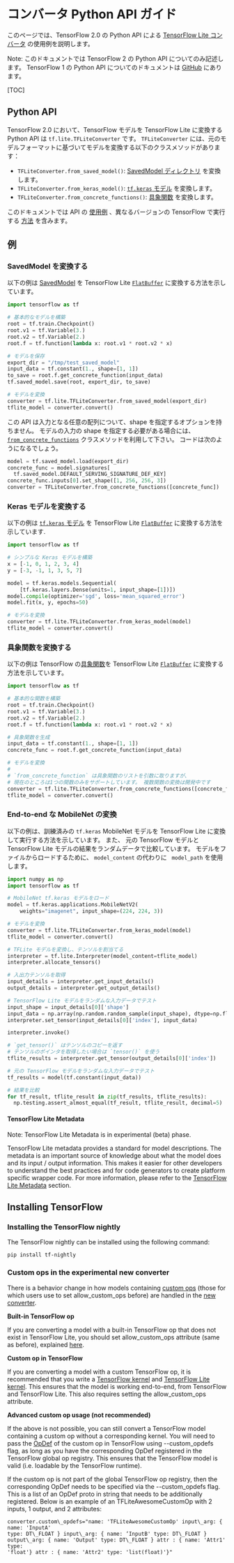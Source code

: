 # コンバータ Python API ガイド

このページでは、TensorFlow 2.0 の Python API による [TensorFlow Lite コンバータ](index.md) の使用例を説明します。

Note: このドキュメントでは TensorFlow 2 の Python API についてのみ記述します。
TensorFlow 1 の Python API についてのドキュメントは [GitHub](https://github.com/tensorflow/tensorflow/blob/master/tensorflow/lite/g3doc/r1/convert/python_api.md) にあります。

[TOC]

## Python API

TensorFlow 2.0 において、TensorFlow モデルを TensorFlow Lite に変換する Python API は `tf.lite.TFLiteConverter` です。
 `TFLiteConverter` には、元のモデルフォーマットに基づいてモデルを変換する以下のクラスメソッドがあります：

*   `TFLiteConverter.from_saved_model()`:
    [SavedModel ディレクトリ](https://www.tensorflow.org/guide/saved_model) を変換します。
*   `TFLiteConverter.from_keras_model()`:
    [`tf.keras` モデル](https://www.tensorflow.org/guide/keras/overview) を変換します。
*   `TFLiteConverter.from_concrete_functions()`:
    [具象関数](https://tensorflow.org/guide/concrete_function) を変換します。


このドキュメントでは API の [使用例](＃examples) 、異なるバージョンの TensorFlow で実行する [方法](#versioning) を含みます。

## 例 <a name="examples"></a>

### SavedModel を変換する <a name="saved_model"></a>

以下の例は [SavedModel](https://www.tensorflow.org/guide/saved_model) を TensorFlow Lite [`FlatBuffer`](https://google.github.io/flatbuffers/) に変換する方法を示しています。

```python
import tensorflow as tf

# 基本的なモデルを構築
root = tf.train.Checkpoint()
root.v1 = tf.Variable(3.)
root.v2 = tf.Variable(2.)
root.f = tf.function(lambda x: root.v1 * root.v2 * x)

# モデルを保存
export_dir = "/tmp/test_saved_model"
input_data = tf.constant(1., shape=[1, 1])
to_save = root.f.get_concrete_function(input_data)
tf.saved_model.save(root, export_dir, to_save)

# モデルを変換
converter = tf.lite.TFLiteConverter.from_saved_model(export_dir)
tflite_model = converter.convert()
```

この API は入力となる任意の配列について、shape を指定するオプションを持ちません。
モデルの入力の shape を指定する必要がある場合には、[`from_concrete_functions`](#concrete_function) クラスメソッドを利用して下さい。
コードは次のようになるでしょう。

```python
model = tf.saved_model.load(export_dir)
concrete_func = model.signatures[
  tf.saved_model.DEFAULT_SERVING_SIGNATURE_DEF_KEY]
concrete_func.inputs[0].set_shape([1, 256, 256, 3])
converter = TFLiteConverter.from_concrete_functions([concrete_func])
```

### Keras モデルを変換する <a name="keras"></a>

以下の例は [`tf.keras` モデル](https://www.tensorflow.org/guide/keras/overview) を TensorFlow Lite [`FlatBuffer`](https://google.github.io/flatbuffers/) に変換する方法を示しています.


```python
import tensorflow as tf

# シンプルな Keras モデルを構築
x = [-1, 0, 1, 2, 3, 4]
y = [-3, -1, 1, 3, 5, 7]

model = tf.keras.models.Sequential(
    [tf.keras.layers.Dense(units=1, input_shape=[1])])
model.compile(optimizer='sgd', loss='mean_squared_error')
model.fit(x, y, epochs=50)

# モデルを変換
converter = tf.lite.TFLiteConverter.from_keras_model(model)
tflite_model = converter.convert()
```

### 具象関数を変換する <a name="concrete_function"></a>

以下の例は TensorFlow の[具象関数](https://tensorflow.org/guide/concrete_function)を
TensorFlow Lite [`FlatBuffer`](https://google.github.io/flatbuffers/)
に変換する方法を示しています。

```python
import tensorflow as tf

# 基本的な関数を構築
root = tf.train.Checkpoint()
root.v1 = tf.Variable(3.)
root.v2 = tf.Variable(2.)
root.f = tf.function(lambda x: root.v1 * root.v2 * x)

# 具象関数を生成
input_data = tf.constant(1., shape=[1, 1])
concrete_func = root.f.get_concrete_function(input_data)

# モデルを変換
#
# `from_concrete_function` は具象関数のリストを引数に取りますが、
# 現在のところは1つの関数のみをサポートしています。 複数関数の変換は開発中です
converter = tf.lite.TFLiteConverter.from_concrete_functions([concrete_func])
tflite_model = converter.convert()
```

### End-to-end な MobileNet の変換 <a name="mobilenet"></a>

以下の例は、訓練済みの `tf.keras` MobileNet モデルを TensorFlow Lite に変換して実行する方法を示しています。
また、 元の TensorFlow モデルと TensorFlow Lite モデルの結果をランダムデータで比較しています。
モデルをファイルからロードするために、 `model_content` の代わりに ` model_path` を使用します。


```python
import numpy as np
import tensorflow as tf

# MobileNet tf.keras モデルをロード
model = tf.keras.applications.MobileNetV2(
    weights="imagenet", input_shape=(224, 224, 3))

# モデルを変換
converter = tf.lite.TFLiteConverter.from_keras_model(model)
tflite_model = converter.convert()

# TFLite モデルを変換し、テンソルを割当てる
interpreter = tf.lite.Interpreter(model_content=tflite_model)
interpreter.allocate_tensors()

# 入出力テンソルを取得
input_details = interpreter.get_input_details()
output_details = interpreter.get_output_details()

# TensorFlow Lite モデルをランダムな入力データでテスト
input_shape = input_details[0]['shape']
input_data = np.array(np.random.random_sample(input_shape), dtype=np.float32)
interpreter.set_tensor(input_details[0]['index'], input_data)

interpreter.invoke()

# `get_tensor()` はテンソルのコピーを返す
# テンソルのポインタを取得したい場合は `tensor()` を使う 
tflite_results = interpreter.get_tensor(output_details[0]['index'])

# 元の TensorFlow モデルをランダムな入力データでテスト
tf_results = model(tf.constant(input_data))

# 結果を比較
for tf_result, tflite_result in zip(tf_results, tflite_results):
  np.testing.assert_almost_equal(tf_result, tflite_result, decimal=5)
```

#### TensorFlow Lite Metadata

Note: TensorFlow Lite Metadata is in experimental (beta) phase.

TensorFlow Lite metadata provides a standard for model descriptions. The
metadata is an important source of knowledge about what the model does and its
input / output information. This makes it easier for other developers to
understand the best practices and for code generators to create platform
specific wrapper code. For more information, please refer to the
[TensorFlow Lite Metadata](metadata.md) section.

## Installing TensorFlow <a name="versioning"></a>

### Installing the TensorFlow nightly <a name="2.0-nightly"></a>

The TensorFlow nightly can be installed using the following command:

```
pip install tf-nightly
```

### Custom ops in the experimental new converter

There is a behavior change in how models containing
[custom ops](https://www.tensorflow.org/lite/guide/ops_custom) (those for which
users use to set allow\_custom\_ops before) are handled in the
[new converter](https://github.com/tensorflow/tensorflow/blob/917ebfe5fc1dfacf8eedcc746b7989bafc9588ef/tensorflow/lite/python/lite.py#L81).

**Built-in TensorFlow op**

If you are converting a model with a built-in TensorFlow op that does not exist
in TensorFlow Lite, you should set allow\_custom\_ops attribute (same as
before), explained [here](https://www.tensorflow.org/lite/guide/ops_custom).

**Custom op in TensorFlow**

If you are converting a model with a custom TensorFlow op, it is recommended
that you write a [TensorFlow kernel](https://www.tensorflow.org/guide/create_op)
and [TensorFlow Lite kernel](https://www.tensorflow.org/lite/guide/ops_custom).
This ensures that the model is working end-to-end, from TensorFlow and
TensorFlow Lite. This also requires setting the allow\_custom\_ops attribute.

**Advanced custom op usage (not recommended)**

If the above is not possible, you can still convert a TensorFlow model
containing a custom op without a corresponding kernel. You will need to pass the
[OpDef](https://github.com/tensorflow/tensorflow/blob/master/tensorflow/core/framework/op_def.proto)
of the custom op in TensorFlow using --custom\_opdefs flag, as long as you have
the corresponding OpDef registered in the TensorFlow global op registry. This
ensures that the TensorFlow model is valid (i.e. loadable by the TensorFlow
runtime).

If the custom op is not part of the global TensorFlow op registry, then the
corresponding OpDef needs to be specified via the --custom\_opdefs flag. This is
a list of an OpDef proto in string that needs to be additionally registered.
Below is an example of an TFLiteAwesomeCustomOp with 2 inputs, 1 output, and 2
attributes:

```
converter.custom\_opdefs="name: 'TFLiteAwesomeCustomOp' input\_arg: { name: 'InputA'
type: DT\_FLOAT } input\_arg: { name: ‘InputB' type: DT\_FLOAT }
output\_arg: { name: 'Output' type: DT\_FLOAT } attr : { name: 'Attr1' type:
'float'} attr : { name: 'Attr2' type: 'list(float)'}"
```